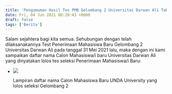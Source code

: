 ```yaml
---
title: 'Pengumuman Hasil Tes PMB Gelombang 2 Universitas Darwan Ali Tahun 2021'
date: Fri, 04 Jun 2021 08:20:43 +0000
draft: false
tags: ['Berita']
---
```


Salam sejahtera bagi kita semua. Sehubungan dengan telah dilaksanakannya Test Penerimaan Mahasiswa Baru Gelombang 2 Universitas Darwan Ali pada tanggal 31 Mei 2021 lalu, maka dengan ini kami sampaikan daftar nama Calon Mahasiswa/i baru Universitas Darwan Ali yang dinyatakan lolos tes seleksi Penerimaan Mahasiswa/i Baru:

*   ![](https://unda.ac.id/2/wp-content/uploads/2021/06/Daftar-Nama-Lolos-PMB-2_001-622x1024.jpg)
    
    Lampiran daftar nama Calon Mahasiswa Baru UNDA University yang lolos seleksi Gelombang 2